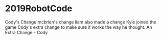 # 2019RobotCode


Cody's Change
mcbrien's change
liam also made a change
Kyle joined the game
Cody's extra change to make sure it works the way he thought.
An Extra Change - Cody